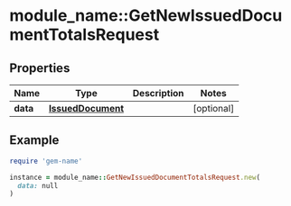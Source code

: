 # module_name::GetNewIssuedDocumentTotalsRequest

## Properties

| Name | Type | Description | Notes |
| ---- | ---- | ----------- | ----- |
| **data** | [**IssuedDocument**](IssuedDocument.md) |  | [optional] |

## Example

```ruby
require 'gem-name'

instance = module_name::GetNewIssuedDocumentTotalsRequest.new(
  data: null
)
```

